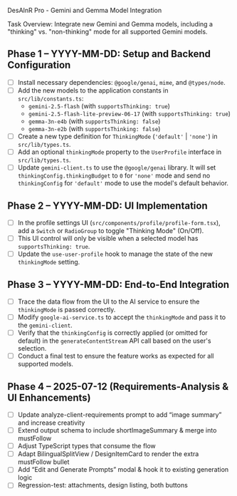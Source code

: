 DesAInR Pro - Gemini and Gemma Model Integration

Task Overview:
Integrate new Gemini and Gemma models, including a "thinking" vs. "non-thinking" mode for all supported Gemini models.

## Phase 1 – YYYY-MM-DD: Setup and Backend Configuration
- [ ] Install necessary dependencies: `@google/genai`, `mime`, and `@types/node`.
- [ ] Add the new models to the application constants in `src/lib/constants.ts`:
    - `gemini-2.5-flash` (with `supportsThinking: true`)
    - `gemini-2.5-flash-lite-preview-06-17` (with `supportsThinking: true`)
    - `gemma-3n-e4b` (with `supportsThinking: false`)
    - `gemma-3n-e2b` (with `supportsThinking: false`)
- [ ] Create a new type definition for `ThinkingMode` (`'default'` | `'none'`) in `src/lib/types.ts`.
- [ ] Add an optional `thinkingMode` property to the `UserProfile` interface in `src/lib/types.ts`.
- [ ] Update `gemini-client.ts` to use the `@google/genai` library. It will set `thinkingConfig.thinkingBudget` to `0` for `'none'` mode and send no `thinkingConfig` for `'default'` mode to use the model's default behavior.

## Phase 2 – YYYY-MM-DD: UI Implementation
- [ ] In the profile settings UI (`src/components/profile/profile-form.tsx`), add a `Switch` or `RadioGroup` to toggle "Thinking Mode" (On/Off).
- [ ] This UI control will only be visible when a selected model has `supportsThinking: true`.
- [ ] Update the `use-user-profile` hook to manage the state of the new `thinkingMode` setting.

## Phase 3 – YYYY-MM-DD: End-to-End Integration
- [ ] Trace the data flow from the UI to the AI service to ensure the `thinkingMode` is passed correctly.
- [ ] Modify `google-ai-service.ts` to accept the `thinkingMode` and pass it to the `gemini-client`.
- [ ] Verify that the `thinkingConfig` is correctly applied (or omitted for default) in the `generateContentStream` API call based on the user's selection.
- [ ] Conduct a final test to ensure the feature works as expected for all supported models. 

## Phase 4 – 2025-07-12  (Requirements-Analysis & UI Enhancements)
- [ ] Update analyze-client-requirements prompt to add “image summary” and increase creativity
- [ ] Extend output schema to include shortImageSummary & merge into mustFollow
- [ ] Adjust TypeScript types that consume the flow
- [ ] Adapt BilingualSplitView / DesignItemCard to render the extra mustFollow bullet
- [ ] Add “Edit and Generate Prompts” modal & hook it to existing generation logic
- [ ] Regression-test: attachments, design listing, both buttons 